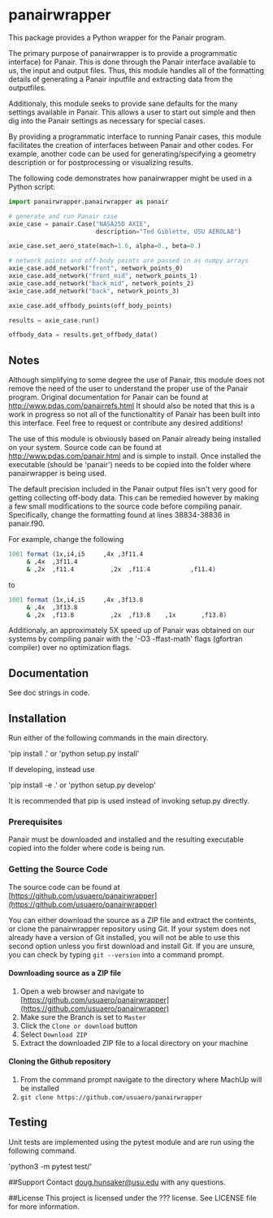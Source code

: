 # panairwrapper

This package provides a Python wrapper for the Panair program.

The primary purpose of panairwrapper is to provide a programmatic
interface) for Panair. This is done through the Panair interface available to
us, the input and output files. Thus, this module handles all of the formatting
details of generating a Panair inputfile and extracting data from the
outputfiles.

Additionaly, this module seeks to provide sane defaults for the many settings
available in Panair. This allows a user to start out simple and then dig into
the Panair settings as necessary for special cases.

By providing a programmatic interface to running Panair cases, this module
facilitates the creation of interfaces between Panair and other codes. For
example, another code can be used for generating/specifying a geometry
description or for postprocessing or visualizing results.


The following code demonstrates how panairwrapper might be used in a 
Python script:

```python
import panairwrapper.panairwrapper as panair

# generate and run Panair case
axie_case = panair.Case("NASA25D AXIE",
                        description="Ted Giblette, USU AEROLAB")

axie_case.set_aero_state(mach=1.6, alpha=0., beta=0.)

# network points and off-body points are passed in as numpy arrays
axie_case.add_network("front", network_points_0)
axie_case.add_network("front_mid", network_points_1)
axie_case.add_network("back_mid", network_points_2)
axie_case.add_network("back", network_points_3)

axie_case.add_offbody_points(off_body_points)

results = axie_case.run()

offbody_data = results.get_offbody_data()
```

## Notes

Although simplifying to some degree the use of Panair, this module does
not remove the need of the user to understand the proper use of the Panair
program. Original documentation for Panair can be found at
http://www.pdas.com/panairrefs.html
It should also be noted that this is a work in progress so not all of the
functionaltity of Panair has been built into this interface. Feel free to
request or contribute any desired additions!

The use of this module is obviously based on Panair already being
installed on your system. Source code can be found at
http://www.pdas.com/panair.html
and is simple to install. Once installed the executable (should be 'panair')
needs to be copied into the folder where panairwrapper is being used. 

The default precision included in the Panair output files isn't very good
for getting collecting off-body data. This can be remedied however by making
a few small modifications to the source code before compiling panair.
Specifically, change the formatting found at lines 38834-38836 in panair.f90.

For example, change the following
```fortran
1001 format (1x,i4,i5     ,4x ,3f11.4                                  &
     & ,4x  ,3f11.4                                                     &
     & ,2x  ,f11.4          ,2x  ,f11.4           ,f11.4)
```
to
```fortran
1001 format (1x,i4,i5     ,4x ,3f13.8                                  &
     & ,4x  ,3f13.8                                                     &
     & ,2x  ,f13.8          ,2x  ,f13.8    ,1x       ,f13.8)
```

Additionaly, an approximately 5X speed up of Panair was obtained on our
systems by compiling panair with the '-O3 -ffast-math' flags (gfortran compiler)
over no optimization flags.

## Documentation

See doc strings in code. 

## Installation

Run either of the following commands in the main directory.

'pip install .'
or
'python setup.py install'

If developing, instead use

'pip install -e .'
or
'python setup.py develop'

It is recommended that pip is used instead of invoking setup.py directly.

### Prerequisites

Panair must be downloaded and installed and the resulting executable 
copied into the folder where code is being run.

### Getting the Source Code

The source code can be found at [https://github.com/usuaero/panairwrapper](https://github.com/usuaero/panairwrapper)

You can either download the source as a ZIP file and extract the contents, or 
clone the panairwrapper repository using Git. If your system does not already have a 
version of Git installed, you will not be able to use this second option unless 
you first download and install Git. If you are unsure, you can check by typing 
`git --version` into a command prompt.

#### Downloading source as a ZIP file

1. Open a web browser and navigate to [https://github.com/usuaero/panairwrapper](https://github.com/usuaero/panairwrapper)
2. Make sure the Branch is set to `Master`
3. Click the `Clone or download` button
4. Select `Download ZIP`
5. Extract the downloaded ZIP file to a local directory on your machine

#### Cloning the Github repository

1. From the command prompt navigate to the directory where MachUp will be installed
2. `git clone https://github.com/usuaero/panairwrapper`

## Testing
Unit tests are implemented using the pytest module and are run using the following command.

'python3 -m pytest test/'

##Support
Contact doug.hunsaker@usu.edu with any questions.

##License
This project is licensed under the ??? license. See LICENSE file for more information. 
